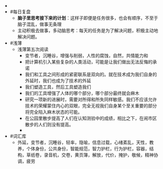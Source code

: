 -
- #每日复盘
	- **脑子里思考接下来的计划**：这样子即便是任务很多，也会有顺序，不至于脑子混乱，做事无条理
	- 主动积极去做事，多动脑思考：每天的任务是为了解决问题，积极主动地解决问题。
- #浅薄
	- 浅薄第五次阅读
		- 变节者，沉睡谷，增强与削弱，人性的腐蚀，自然，共情能力和
		- 把计算机引入某些复杂的人类活动，可能是让我们做出无法反悔的承诺
		- 我们和工具之间形成的紧密联系是双向的。就在技术成为我们自身的外延时，我们也成为了技术的外延
		- 我们塑造工具，然后工具塑造我们
		- 我们的工具增强了人体的哪个部分，哪个部分最终就会麻木
		- 研究一项新的进展时，需要对所得和所失同样敏感。我们不应该允许技术的荣耀蒙住内心的双眼，完全无视我们自身某个至关重要的部分将完全陷入麻木状态的可能。
		- 在公园里散步提高了人们在认知测验中的成绩，相比之下，在闹市区散步的人们则没有提高。
		-
- #词汇库
	- 外延，变节者，沉睡谷，轻率，隐喻，信息过载，心绪紊乱，天性，教养，个体身份，公共身份，智能规范，智力护栏，行为护栏，容器，结构，草纸卷，录音机，交卷，黄页簿，解放，代价，掩护，敬候，精神协调，疲劳